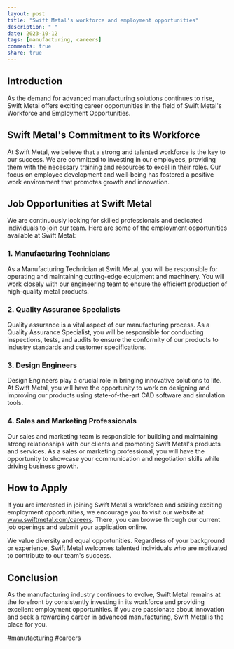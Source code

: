 ```yaml
---
layout: post
title: "Swift Metal's workforce and employment opportunities"
description: " "
date: 2023-10-12
tags: [manufacturing, careers]
comments: true
share: true
---
```


## Introduction
As the demand for advanced manufacturing solutions continues to rise, Swift Metal offers exciting career opportunities in the field of Swift Metal's Workforce and Employment Opportunities.

## Swift Metal's Commitment to its Workforce
At Swift Metal, we believe that a strong and talented workforce is the key to our success. We are committed to investing in our employees, providing them with the necessary training and resources to excel in their roles. Our focus on employee development and well-being has fostered a positive work environment that promotes growth and innovation.

## Job Opportunities at Swift Metal
We are continuously looking for skilled professionals and dedicated individuals to join our team. Here are some of the employment opportunities available at Swift Metal:

### 1. Manufacturing Technicians
As a Manufacturing Technician at Swift Metal, you will be responsible for operating and maintaining cutting-edge equipment and machinery. You will work closely with our engineering team to ensure the efficient production of high-quality metal products.

### 2. Quality Assurance Specialists
Quality assurance is a vital aspect of our manufacturing process. As a Quality Assurance Specialist, you will be responsible for conducting inspections, tests, and audits to ensure the conformity of our products to industry standards and customer specifications.

### 3. Design Engineers
Design Engineers play a crucial role in bringing innovative solutions to life. At Swift Metal, you will have the opportunity to work on designing and improving our products using state-of-the-art CAD software and simulation tools.

### 4. Sales and Marketing Professionals
Our sales and marketing team is responsible for building and maintaining strong relationships with our clients and promoting Swift Metal's products and services. As a sales or marketing professional, you will have the opportunity to showcase your communication and negotiation skills while driving business growth.

## How to Apply
If you are interested in joining Swift Metal's workforce and seizing exciting employment opportunities, we encourage you to visit our website at www.swiftmetal.com/careers. There, you can browse through our current job openings and submit your application online.

We value diversity and equal opportunities. Regardless of your background or experience, Swift Metal welcomes talented individuals who are motivated to contribute to our team's success.

## Conclusion
As the manufacturing industry continues to evolve, Swift Metal remains at the forefront by consistently investing in its workforce and providing excellent employment opportunities. If you are passionate about innovation and seek a rewarding career in advanced manufacturing, Swift Metal is the place for you.

#manufacturing #careers
